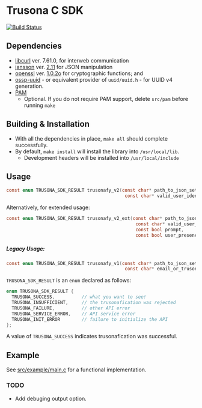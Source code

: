 # Trusona C SDK

[![Build Status](https://travis-ci.com/lighthauz/trusona-ceee-sdk.svg?token=ERoqgs7tKf7xAGTsABr8&branch=master)](https://travis-ci.com/lighthauz/trusona-ceee-sdk)

## Dependencies

- [libcurl](https://curl.haxx.se/libcurl/c) ver. 7.61.0, for interweb communication
- [jansson](http://www.digip.org/jansson) ver. [2.11](https://jansson.readthedocs.io/en/2.11) for JSON manipulation
- [openssl](https://www.openssl.org) ver. [1.0.2o](https://www.openssl.org/source) for cryptographic functions; and
- [ossp-uuid](https://github.com/sean-/ossp-uuid) - or equivalent provider of `uuid/uuid.h` - for UUID v4 generation.
- [PAM](http://tldp.org/HOWTO/User-Authentication-HOWTO/x115.html)
    - Optional. If you do not require PAM support, delete `src/pam` before running `make`


## Building & Installation

- With all the dependencies in place, `make all` should complete successfully.
- By default, `make install` will install the library into `/usr/local/lib`.
  - Development headers will be installed into `/usr/local/include`


## Usage

```c
const enum TRUSONA_SDK_RESULT trusonafy_v2(const char* path_to_json_settings,
                                            const char* valid_user_identifier);
```

Alternatively, for extended usage:

```c
const enum TRUSONA_SDK_RESULT trusonafy_v2_ext(const char* path_to_json_settings,
                                                const char* valid_user_identifier,
                                                const bool prompt,
                                                const bool user_presence);
```

##### Legacy Usage:

```c
const enum TRUSONA_SDK_RESULT trusonafy_v1(const char* path_to_json_settings,
                                            const char* email_or_trusona_id);
```


`TRUSONA_SDK_RESULT` is an `enum` declared as follows:

```c
enum TRUSONA_SDK_RESULT {
  TRUSONA_SUCCESS,          // what you want to see!
  TRUSONA_INSUFFICIENT,     // the trusonafication was rejected
  TRUSONA_FAILURE,          // other API error
  TRUSONA_SERVICE_ERROR,    // API service error
  TRUSONA_INIT_ERROR        // failure to initialize the API
};
```

A value of `TRUSONA_SUCCESS` indicates trusonafication was successful.


## Example

See [src/example/main.c](https://github.com/lighthauz/trusona-ceee-sdk/blob/master/src/example/main.c) for a functional implementation.

### TODO

- Add debuging output option.
